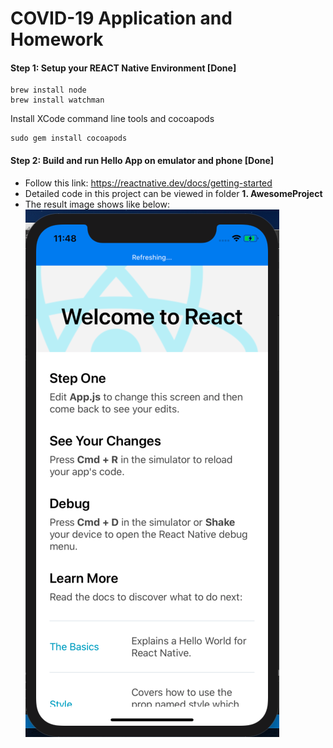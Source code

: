 # COVID-19 Application and Homework


#### Step 1:  Setup your REACT Native Environment [Done]          
```
brew install node
brew install watchman

```


Install XCode command line tools and cocoapods

```
sudo gem install cocoapods
```
     

#### Step 2: Build and run Hello App on emulator and phone [Done]      
- Follow this link: https://reactnative.dev/docs/getting-started    
- Detailed code in this project can be viewed in folder **1. AwesomeProject**   
- The result image shows like below: ![demo](step1.png)    


